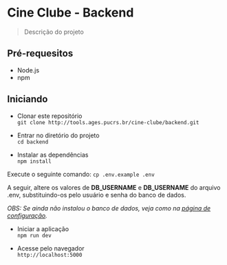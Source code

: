 # Cine Clube - Backend

> Descrição do projeto

## Pré-requesitos

- Node.js
- npm

## Iniciando

- Clonar este repositório  
`git clone http://tools.ages.pucrs.br/cine-clube/backend.git`

- Entrar no diretório do projeto  
`cd backend`

- Instalar as dependências  
`npm install`

Execute o seguinte comando:
`cp .env.example .env`  

A seguir, altere os valores de **DB_USERNAME** e **DB_USERNAME** do arquivo .env, substituindo-os pelo usuário e senha do banco de dados.

_OBS: Se ainda não instalou o banco de dados, veja como na [página de configuração](https://tools.ages.pucrs.br/cine-clube/cineclube-wiki/wikis/configuracao)._

- Iniciar a aplicação  
`npm run dev`

- Acesse pelo navegador  
`http://localhost:5000`
